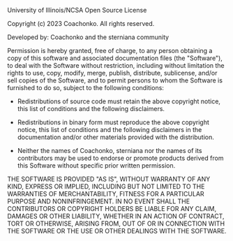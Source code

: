 University of Illinois/NCSA Open Source License

Copyright (c) 2023 Coachonko. All rights reserved.

Developed by: Coachonko and the sterniana community

Permission is hereby granted, free of charge, to any person
obtaining a copy of this software and associated documentation files
(the "Software"), to deal with the Software without restriction,
including without limitation the rights to use, copy, modify, merge,
publish, distribute, sublicense, and/or sell copies of the Software,
and to permit persons to whom the Software is furnished to do so,
subject to the following conditions:

* Redistributions of source code must retain the above copyright notice,
  this list of conditions and the following disclaimers.

* Redistributions in binary form must reproduce the above copyright
  notice, this list of conditions and the following disclaimers in the
  documentation and/or other materials provided with the distribution.

* Neither the names of Coachonko, sterniana nor the names of its
  contributors may be used to endorse or promote products derived from
  this Software without specific prior written permission.

THE SOFTWARE IS PROVIDED "AS IS", WITHOUT WARRANTY OF ANY KIND, EXPRESS
OR IMPLIED, INCLUDING BUT NOT LIMITED TO THE WARRANTIES OF MERCHANTABILITY,
FITNESS FOR A PARTICULAR PURPOSE AND NONINFRINGEMENT. IN NO EVENT SHALL THE
CONTRIBUTORS OR COPYRIGHT HOLDERS BE LIABLE FOR ANY CLAIM, DAMAGES OR OTHER
LIABILITY, WHETHER IN AN ACTION OF CONTRACT, TORT OR OTHERWISE, ARISING FROM,
OUT OF OR IN CONNECTION WITH THE SOFTWARE OR THE USE OR OTHER DEALINGS WITH
THE SOFTWARE.